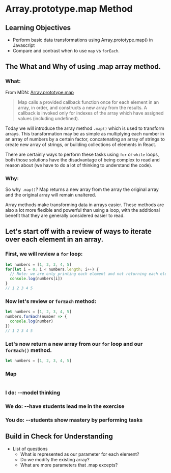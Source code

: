 # Array.prototype.map Method

## Learning Objectives

- Perform basic data transformations using Array.prototype.map() in Javascript
- Compare and contrast when to use `map` vs `forEach`.

## The What and Why of using .map array method.

### What:

From MDN: [Array.prototype.map](https://developer.mozilla.org/en-US/docs/Web/JavaScript/Reference/Global_Objects/Array/map)
> Map calls a provided callback function once for each element in an array, in order, and constructs a new array from the results. A callback is invoked only for indexes of the array which have assigned values (including undefined).

Today we will introduce the array method `.map()` which is used to transform arrays. This transformation may be as simple as multiplying each number in an array of numbers by a certain factor, concatenating an array of strings to create new array of strings, or building collections of elements in React.

There are certainly ways to perform these tasks using `for` or `while` loops,
both those solutions have the disadvantage of being complex to read and reason
about (we have to do a lot of thinking to understand the code).

### Why:

So why `.map()`? Map returns a new array from the array the original array and the original array will remain unaltered.

Array methods make transforming data in arrays easier. These methods are also a lot more flexible and powerful than
using a loop, with the additional benefit that they are generally considered easier to read.

## Let's start off with a review of ways to iterate over each element in an array.

### First, we will review a `for` loop:

```js
let numbers = [1, 2, 3, 4, 5]
for(let i = 0; i < numbers.length; i++) {
  // Note: we are only printing each element and not returning each element
  console.log(numbers[i])
}
// 1 2 3 4 5
```

### Now let's review or `forEach` method:

```js
let numbers = [1, 2, 3, 4, 5]
numbers.forEach(number => {
  console.log(number)
})
// 1 2 3 4 5
```

### Let's now return a new array from our `for` loop and our `forEach()` method.

```js
let numbers = [1, 2, 3, 4, 5]
```

### Map

```js

```

### I do: --model thinking

### We do: --have students lead me in the exercise

### You do: --students show mastery by performing tasks

## Build in Check for Understanding

- List of questions
  - What is represented as our parameter for each element?
  - Do we modify the existing array?
  - What are more parameters that .map excepts?
  
  
